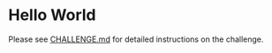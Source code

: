 # Hello World

Please see [CHALLENGE.md](./CHALLENGE.md) for detailed instructions on the challenge.
